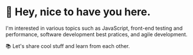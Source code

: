 # 👋  Hey, nice to have you here.

I'm interested in various topics such as JavaScript, front-end testing and performance, software development best pratices, and agile development.

📚 Let's share cool stuff and learn from each other.
